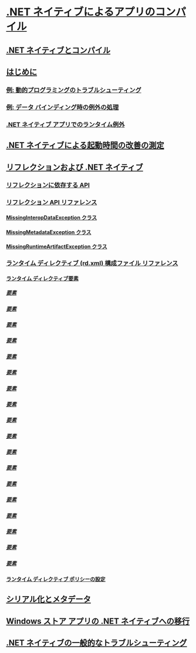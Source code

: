 # [.NET ネイティブによるアプリのコンパイル](index.md)
## [.NET ネイティブとコンパイル](net-native-and-compilation.md)
## [はじめに](getting-started-with-net-native.md)
### [例: 動的プログラミングのトラブルシューティング](example-troubleshooting-dynamic-programming.md)
### [例: データ バインディング時の例外の処理](example-handling-exceptions-when-binding-data.md)
### [.NET ネイティブ アプリでのランタイム例外](runtime-exceptions-in-net-native-apps.md)
## [.NET ネイティブによる起動時間の改善の測定](measuring-startup-improvement-with-net-native.md)
## [リフレクションおよび .NET ネイティブ](reflection-and-net-native.md)
### [リフレクションに依存する API](apis-that-rely-on-reflection.md)
### [リフレクション API リファレンス](net-native-reflection-api-reference.md)
#### [MissingInteropDataException クラス](missinginteropdataexception-class-net-native.md)
#### [MissingMetadataException クラス](missingmetadataexception-class-net-native.md)
#### [MissingRuntimeArtifactException クラス](missingruntimeartifactexception-class-net-native.md)
### [ランタイム ディレクティブ (rd.xml) 構成ファイル リファレンス](runtime-directives-rd-xml-configuration-file-reference.md)
#### [ランタイム ディレクティブ要素](runtime-directive-elements.md)
##### [<Application> 要素](application-element-net-native.md)
##### [<Assembly> 要素](assembly-element-net-native.md)
##### [<AttributeImplies> 要素](attributeimplies-element-net-native.md)
##### [<Directives> 要素](directives-element-net-native.md)
##### [<Event> 要素](event-element-net-native.md)
##### [<Field> 要素](field-element-net-native.md)
##### [<GenericParameter> 要素](genericparameter-element-net-native.md)
##### [<ImpliesType> 要素](impliestype-element-net-native.md)
##### [<Library> 要素](library-element-net-native.md)
##### [<Method> 要素](method-element-net-native.md)
##### [<MethodInstantiation> 要素](methodinstantiation-element-net-native.md)
##### [<Namespace> 要素](namespace-element-net-native.md)
##### [<Parameter> 要素](parameter-element-net-native.md)
##### [<Property> 要素](property-element-net-native.md)
##### [<Subtypes> 要素](subtypes-element-net-native.md)
##### [<Type> 要素](type-element-net-native.md)
##### [<TypeInstantiation> 要素](typeinstantiation-element-net-native.md)
##### [<TypeParameter> 要素](typeparameter-element-net-native.md)
#### [ランタイム ディレクティブ ポリシーの設定](runtime-directive-policy-settings.md)
## [シリアル化とメタデータ](serialization-and-metadata.md)
## [Windows ストア アプリの .NET ネイティブへの移行](migrating-your-windows-store-app-to-net-native.md)
## [.NET ネイティブの一般的なトラブルシューティング](net-native-general-troubleshooting.md)
